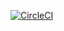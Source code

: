 [![CircleCI](https://circleci.com/gh/Cjkkkk/freshman.svg?style=svg)](https://circleci.com/gh/Cjkkkk/freshman)